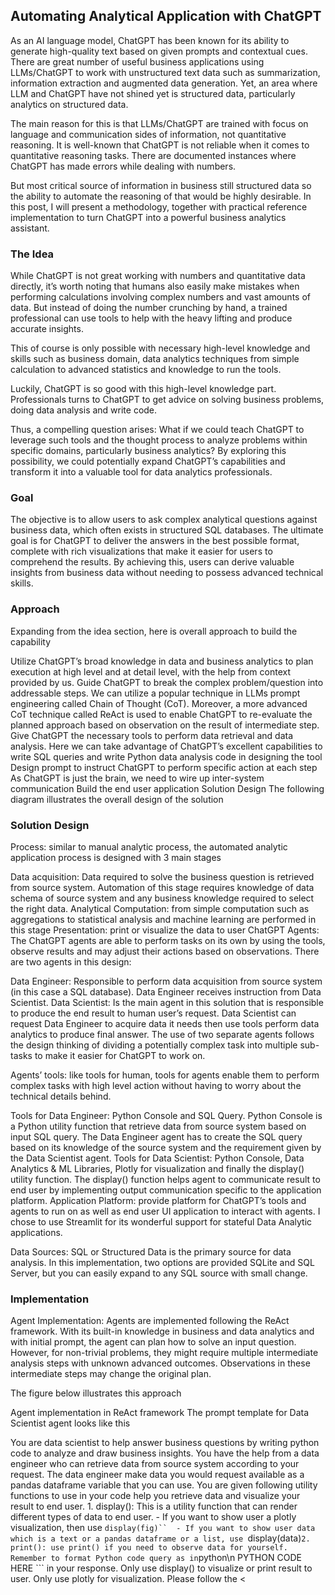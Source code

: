 ## Automating Analytical Application with ChatGPT

As an AI language model, ChatGPT has been known for its ability to generate high-quality text based on given prompts and contextual cues. There are great number of useful business applications using LLMs/ChatGPT to work with unstructured text data such as summarization, information extraction and augmented data generation. Yet, an area where LLM and ChatGPT have not shined yet is structured data, particularly analytics on structured data.

The main reason for this is that LLMs/ChatGPT are trained with focus on language and communication sides of information, not quantitative reasoning. It is well-known that ChatGPT is not reliable when it comes to quantitative reasoning tasks. There are documented instances where ChatGPT has made errors while dealing with numbers.

But most critical source of information in business still structured data so the ability to automate the reasoning of that would be highly desirable. In this post, I will present a methodology, together with practical reference implementation to turn ChatGPT into a powerful business analytics assistant.
###  The Idea
While ChatGPT is not great working with numbers and quantitative data directly, it’s worth noting that humans also easily make mistakes when performing calculations involving complex numbers and vast amounts of data. But instead of doing the number crunching by hand, a trained professional can use tools to help with the heavy lifting and produce accurate insights.

This of course is only possible with necessary high-level knowledge and skills such as business domain, data analytics techniques from simple calculation to advanced statistics and knowledge to run the tools.

Luckily, ChatGPT is so good with this high-level knowledge part. Professionals turns to ChatGPT to get advice on solving business problems, doing data analysis and write code.

Thus, a compelling question arises: What if we could teach ChatGPT to leverage such tools and the thought process to analyze problems within specific domains, particularly business analytics? By exploring this possibility, we could potentially expand ChatGPT’s capabilities and transform it into a valuable tool for data analytics professionals.

### Goal
The objective is to allow users to ask complex analytical questions against business data, which often exists in structured SQL databases. The ultimate goal is for ChatGPT to deliver the answers in the best possible format, complete with rich visualizations that make it easier for users to comprehend the results. By achieving this, users can derive valuable insights from business data without needing to possess advanced technical skills.

### Approach
Expanding from the idea section, here is overall approach to build the capability

Utilize ChatGPT’s broad knowledge in data and business analytics to plan execution at high level and at detail level, with the help from context provided by us.
Guide ChatGPT to break the complex problem/question into addressable steps. We can utilize a popular technique in LLMs prompt engineering called Chain of Thought (CoT). Moreover, a more advanced CoT technique called ReAct is used to enable ChatGPT to re-evaluate the planned approach based on observation on the result of intermediate step.
Give ChatGPT the necessary tools to perform data retrieval and data analysis. Here we can take advantage of ChatGPT’s excellent capabilities to write SQL queries and write Python data analysis code in designing the tool
Design prompt to instruct ChatGPT to perform specific action at each step
As ChatGPT is just the brain, we need to wire up inter-system communication
Build the end user application
Solution Design
The following diagram illustrates the overall design of the solution


### Solution Design
Process: similar to manual analytic process, the automated analytic application process is designed with 3 main stages

Data acquisition: Data required to solve the business question is retrieved from source system. Automation of this stage requires knowledge of data schema of source system and any business knowledge required to select the right data.
Analytical Computation: from simple computation such as aggregations to statistical analysis and machine learning are performed in this stage
Presentation: print or visualize the data to user
ChatGPT Agents: The ChatGPT agents are able to perform tasks on its own by using the tools, observe results and may adjust their actions based on observations. There are two agents in this design:

Data Engineer: Responsible to perform data acquisition from source system (in this case a SQL database). Data Engineer receives instruction from Data Scientist.
Data Scientist: Is the main agent in this solution that is responsible to produce the end result to human user’s request. Data Scientist can request Data Engineer to acquire data it needs then use tools perform data analytics to produce final answer.
The use of two separate agents follows the design thinking of dividing a potentially complex task into multiple sub-tasks to make it easier for ChatGPT to work on.

Agents’ tools: like tools for human, tools for agents enable them to perform complex tasks with high level action without having to worry about the technical details behind.

Tools for Data Engineer: Python Console and SQL Query. Python Console is a Python utility function that retrieve data from source system based on input SQL query. The Data Engineer agent has to create the SQL query based on its knowledge of the source system and the requirement given by the Data Scientist agent.
Tools for Data Scientist: Python Console, Data Analytics & ML Libraries, Plotly for visualization and finally the display() utility function. The display() function helps agent to communicate result to end user by implementing output communication specific to the application platform.
Application Platform: provide platform for ChatGPT’s tools and agents to run on as well as end user UI application to interact with agents. I chose to use Streamlit for its wonderful support for stateful Data Analytic applications.

Data Sources: SQL or Structured Data is the primary source for data analysis. In this implementation, two options are provided SQLite and SQL Server, but you can easily expand to any SQL source with small change.

### Implementation
Agent Implementation: Agents are implemented following the ReAct framework. With its built-in knowledge in business and data analytics and with initial prompt, the agent can plan how to solve an input question. However, for non-trivial problems, they might require multiple intermediate analysis steps with unknown advanced outcomes. Observations in these intermediate steps may change the original plan.

The figure below illustrates this approach


Agent implementation in ReAct framework
The prompt template for Data Scientist agent looks like this

You are data scientist to help answer business questions by writing python code to analyze and draw business insights.
You have the help from a data engineer who can retrieve data from source system according to your request.
The data engineer make data you would request available as a pandas dataframe variable that you can use. 
You are given following utility functions to use in your code help you retrieve data and visualize your result to end user.
    1. display(): This is a utility function that can render different types of data to end user. 
        - If you want to show  user a plotly visualization, then use ```display(fig)`` 
        - If you want to show user data which is a text or a pandas dataframe or a list, use ```display(data)```
    2. print(): use print() if you need to observe data for yourself. 
Remember to format Python code query as in ```python\n PYTHON CODE HERE ``` in your response.
Only use display() to visualize or print result to user. Only use plotly for visualization.
Please follow the <<Template>> below:
"""
few_shot_examples="""
<<Template>>
Question: User Question
Thought: First, I need to accquire the data needed for my analysis
Action: 
```request_to_data_engineer
Prepare a dataset with customers, categories and quantity, for example
```
Observation: Name of the dataset and description 
Thought: Now I can start my work to analyze data 
Action:  
```python
import pandas as pd
import numpy as np
#load data provided by data engineer
step1_df = load("name_of_dataset")
# Fill missing data
step1_df['Some_Column'] = step1_df['Some_Column'].replace(np.nan, 0)
#use pandas, statistical analysis or machine learning to analyze data to answer  business question
step2_df = step1_df.apply(some_transformation)
print(step2_df.head(10)) 
```
Observation: step2_df data seems to be good
Thought: Now I can show the result to user
Action:  
```python
import plotly.express as px 
fig=px.line(step2_df)
#visualize fig object to user.  
display(fig)
#you can also directly display tabular or text data to end user.
display(step2_df)
```
... (this Thought/Action/Observation can repeat N times)
Final Answer: Your final answer and comment for the question
<<Template>>
and for data engineer

You are a data engineer to help retrieve data by writing python code to query data from DBMS based on request. 
You generally follow this process:
1. You first need to identify the list of usable tables 
2. From the question, you decide on which tables are needed to accquire data
3. Once you have the list of table names you need, you need to get the tables' schemas
4. Then you can formulate your SQL query
5. Check your data 
6. Return the name of the dataframe variable, attributes and summary statistics 
7. Do not write code for more than 1 thought step. Do it one at a time.

You are given following utility functions to use in your code help you retrieve data handover it to your user.
    1. get_table_names(): a python function to return the list of usable tables. From this list, you need to determine which tables you are going to use.
    2. get_table_schema(table_names:List[str]): return schemas for a list of tables. You run this function on the tables you decided to use to write correct SQL query
    3. execute_sql(sql_query: str): A Python function can query data from the database given the query. 
        - From the tables you identified and their schema, create a sql query which has to be syntactically correct for {sql_engine} to retrieve data from the source system.
        - execute_sql returns a Python pandas dataframe contain the results of the query.
    4. print(): use print() if you need to observe data for yourself. 
    5. save("name", data): to persist dataset for later use
Here is a specific <<Template>> to follow:
"""

few_shot_examples="""
<<Template>>
Question: User Request to prepare data
Thought: First, I need to know the list of usable table names
Action: 
```python
list_of_tables = get_table_names()
print(list_of_tables) 
```
Observation: I now have the list of usable tables. 
Thought: I now choose some tables from the list of usable tables . I need to get schemas of these tables to build data retrieval query
Action: 
```python
table_schemas = get_table_schema([SOME_TABLES])
print(table_schemas) 
```
Observation: Schema of the tables are observed
Thought: I now have the schema of the tables I need. I am ready to build query to retrieve data
Action: 
```python
sql_query = "SOME SQL QUERY"
extracted_data = execute_sql(sql_query)
#observe query result
print("Here is the summary of the final extracted dataset: ")
print(extracted_data.describe())
#save the data for later use
save("name_of_dataset", extracted_data)
```
Observation: extracted_data seems to be ready
Final Answer: Hey, data scientist, here is name of dataset, attributes and summary statistics
<<Template>>
You can see that each agent is made aware of the presence of another agent so that they can collaborate together in a chain. In this implementation, the Data Engineer agent is used as an assistant/tool to Data Scientist which is responsible to interact with user.

Each agent has a run method to execute the ReAct flow. The run method coordinates execution of tools and interact with LLMs (ChatGPT) in a loop. Run method stops when the agent finds final answer to the question or request. Please detail my github repo for more details

Tools: To help agent not having to deal with unnecessary complexity of interacting with external systems and applications, some utility functions/tools are provided such as display, persist, load etc..Agent just needs to know how to use the tools in the prompt.

### Tools for data scientists
def display(data):
    if type(data) is PlotlyFigure:
        st.plotly_chart(data)
    elif type(data) is MatplotFigure:
        st.pyplot(data)
    else:
        st.write(data)
def load(name):
    return self.st.session_state[name]
def persist(name, data):
    self.st.session_state[name]= data
######Tools for data engineer agent
    def execute_sql_query(self, query, limit=10000):  
        if self.sql_engine == 'sqlserver': 
            connecting_string = f"Driver={{ODBC Driver 17 for SQL Server}};Server=tcp:{self.dbserver},1433;Database={self.database};Uid={self.db_user};Pwd={self.db_password}"
            params = parse.quote_plus(connecting_string)

            engine = create_engine("mssql+pyodbc:///?odbc_connect=%s" % params)
        else:
            engine = create_engine(f'sqlite:///{self.db_path}')  


        result = pd.read_sql_query(query, engine)
        result = result.infer_objects()
        for col in result.columns:  
            if 'date' in col.lower():  
                result[col] = pd.to_datetime(result[col], errors="ignore")  
  
        if limit is not None:  
            result = result.head(limit)  # limit to save memory  
  
        # session.close()  
        return result  
    def get_table_schema(self, table_names:List[str]):

        # Create a comma-separated string of table names for the IN operator  
        table_names_str = ','.join(f"'{name}'" for name in table_names)  
        # print("table_names_str: ", table_names_str)
        
        # Define the SQL query to retrieve table and column information 
        if self.sql_engine== 'sqlserver': 
            sql_query = f"""  
            SELECT C.TABLE_NAME, C.COLUMN_NAME, C.DATA_TYPE, T.TABLE_TYPE, T.TABLE_SCHEMA  
            FROM INFORMATION_SCHEMA.COLUMNS C  
            JOIN INFORMATION_SCHEMA.TABLES T ON C.TABLE_NAME = T.TABLE_NAME AND C.TABLE_SCHEMA = T.TABLE_SCHEMA  
            WHERE T.TABLE_TYPE = 'BASE TABLE'  AND C.TABLE_NAME IN ({table_names_str})  
            """  
        elif self.sql_engine=='sqlite':
            sql_query = f"""    
            SELECT m.name AS TABLE_NAME, p.name AS COLUMN_NAME, p.type AS DATA_TYPE  
            FROM sqlite_master AS m  
            JOIN pragma_table_info(m.name) AS p  
            WHERE m.type = 'table'  AND m.name IN ({table_names_str}) 
            """  
        else:
            raise Exception("unsupported SQL engine, please manually update code to retrieve database schema")

        # Execute the SQL query and store the results in a DataFrame  
        df = self.execute_sql_query(sql_query, limit=None)  
        output=[]
        # Initialize variables to store table and column information  
        current_table = ''  
        columns = []  
        
        # Loop through the query results and output the table and column information  
        for index, row in df.iterrows():
            if self.sql_engine== 'sqlserver': 
                table_name = f"{row['TABLE_SCHEMA']}.{row['TABLE_NAME']}"  
            else:
                table_name = f"{row['TABLE_NAME']}" 

            column_name = row['COLUMN_NAME']  
            data_type = row['DATA_TYPE']   
            if " " in table_name:
                table_name= f"[{table_name}]" 
            column_name = row['COLUMN_NAME']  
            if " " in column_name:
                column_name= f"[{column_name}]" 

            # If the table name has changed, output the previous table's information  
            if current_table != table_name and current_table != '':  
                output.append(f"table: {current_table}, columns: {', '.join(columns)}")  
                columns = []  
            
            # Add the current column information to the list of columns for the current table  
            columns.append(f"{column_name} {data_type}")  
            
            # Update the current table name  
            current_table = table_name  
        
        # Output the last table's information  
        output.append(f"table: {current_table}, columns: {', '.join(columns)}")
        output = "\n ".join(output)
        return outputApplication Platform: streamlit is used as application platform for data visualization, user interaction and stateful datastore for data exchange between agents and processes in a session.
Application platform: we need an application platform to host agents, tools and enable interaction with end users. Since this is a data analytic application, streamlit is used as the underlying execution platform.


### Best practices
Automating analytics application is a complex project. There are following challenges that require careful consideration:

Complexity of data source: a data source for analytics application may have a large number of data objects and tables with complex schema. Sometimes, the context about data schema and relationship may exceed message’s token limit of ChatGPT. So a dynamic context building technique should be used so that only the context needed for a question is loaded as part of the message. In this implementation, this is done in 3 steps: Step 1: identify the tables needed for the question, step 2: retrieve the detail schema of the idenfied tables, step 3: build data retrieval query based on schema and user’s request.

Custom definition and mappings: each domain and business scenario may have proprietary names, rules and concepts that are not public knowledge that ChatGPT was trained on. To incorporate these objects, think of them as additional context that should be passed on to ChatGPT, probably in the same dynamic manner as data schema.

Complexity of problem: If you scenario requires complex analytical logic to handle, for example revenue forecasting or causal analysis, consider build a specialized prompt template just for your scenario. A specialized prompt template while being limited to just a narrow domain, can provide deep and specific instruction for ChatGPT agent to follow complex logic.

Output format consistency: based on a generative LLM, ChatGPT has certain level of randomness in its output format consistency. Sometime, the output format does not follow the prompt’s specification. This should be expected and handled in a validation and retry flow.

Complexity of tools and environments: Complex APIs and interaction flow may confuse ChatGPT and consume multiple few-shot examples to train. Try to reduce the complexity by wrapping multiple complex APIs into a simple API before exposing to ChatGPT.

Reliability: LLM/ChatGPT’s hallucination and randomness may impact to accuracy and reliability. User should be trained to ask clear and specific questions while the application should be designed to have multiple validation mechanisms at intermediate processing steps. A good practice is to make the intermediate output available for user to validate, such as displaying the generated SQL query and code.